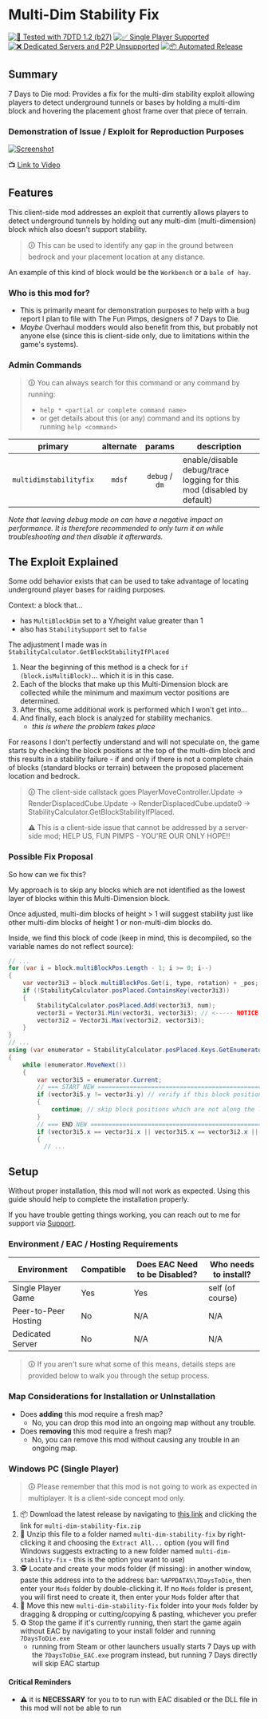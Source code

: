 # Multi-Dim Stability Fix

[![🧪 Tested with 7DTD 1.2 (b27)](https://img.shields.io/badge/🧪%20Tested%20with-7DTD%201.2%20(b27)-blue.svg)](https://7daystodie.com/)
[![✅ Single Player Supported](https://img.shields.io/badge/✅%20Single%20Player-Supported-blue.svg)](https://7daystodie.com/)
[![❌ Dedicated Servers and P2P Unsupported](https://img.shields.io/badge/❌%20Dedicated%20Servers%20and%20P2P-Unsupported-blue.svg)](https://7daystodie.com/)
[![📦 Automated Release](https://github.com/jonathan-robertson/multi-dim-stability-fix/actions/workflows/release.yml/badge.svg)](https://github.com/jonathan-robertson/multi-dim-stability-fix/actions/workflows/release.yml)

## Summary

7 Days to Die mod: Provides a fix for the multi-dim stability exploit allowing players to detect underground tunnels or bases by holding a multi-dim block and hovering the placement ghost frame over that piece of terrain.

### Demonstration of Issue / Exploit for Reproduction Purposes

[![Screenshot](media/sonar-cover.png)](https://youtu.be/EQpqDDOOJP4)

📺 [Link to Video](https://youtu.be/EQpqDDOOJP4)

## Features

This client-side mod addresses an exploit that currently allows players to detect underground tunnels by holding out any multi-dim (multi-dimension) block which also doesn't support stability.

> 🛈 This can be used to identify any gap in the ground between bedrock and your placement location at any distance.

An example of this kind of block would be the `Workbench` or a `bale of hay`.

### Who is this mod for?

- This is primarily meant for demonstration purposes to help with a bug report I plan to file with The Fun Pimps, designers of 7 Days to Die.
- *Maybe* Overhaul modders would also benefit from this, but probably not anyone else (since this is client-side only, due to limitations within the game's systems).

### Admin Commands

> 🛈 You can always search for this command or any command by running:
>
> - `help * <partial or complete command name>`
> - or get details about this (or any) command and its options by running `help <command>`

|        primary         | alternate |     params     | description                                                           |
| :--------------------: | :-------: | :------------: | --------------------------------------------------------------------- |
| `multidimstabilityfix` |  `mdsf`   | `debug` / `dm` | enable/disable debug/trace logging for this mod (disabled by default) |

*Note that leaving debug mode on can have a negative impact on performance. It is therefore recommended to only turn it on while troubleshooting and then disable it afterwards.*

## The Exploit Explained

Some odd behavior exists that can be used to take advantage of locating underground player bases for raiding purposes.

Context: a block that...

- has `MultiBlockDim` set to a Y/height value greater than 1
- also has `StabilitySupport` set to `false`

The adjustment I made was in `StabilityCalculator.GetBlockStabilityIfPlaced`

1. Near the beginning of this method is a check for `if (block.isMultiBlock)`... which it is in this case.
2. Each of the blocks that make up this Multi-Dimension block are collected while the minimum and maximum vector positions are determined.
3. After this, some additional work is performed which I won't get into...
4. And finally, each block is analyzed for stability mechanics.
   - *this is where the problem takes place*

For reasons I don't perfectly understand and will not speculate on, the game starts by checking the block positions at the top of the multi-dim block and this results in a stability failure - if and only if there is not a complete chain of blocks (standard blocks or terrain) between the proposed placement location and bedrock.

> 🛈 The client-side callstack goes PlayerMoveController.Update -> RenderDisplacedCube.Update -> RenderDisplacedCube.update0 -> StabilityCalculator.GetBlockStabilityIfPlaced.
>
> ⚠️ This is a client-side issue that cannot be addressed by a server-side mod; HELP US, FUN PIMPS - YOU'RE OUR ONLY HOPE!!

### Possible Fix Proposal

So how can we fix this?

My approach is to skip any blocks which are not identified as the lowest layer of blocks within this Multi-Dimension block.

Once adjusted, multi-dim blocks of height > 1 will suggest stability just like other multi-dim blocks of height 1 or non-multi-dim blocks do.

Inside, we find this block of code (keep in mind, this is decompiled, so the variable names do not reflect source):

```cs
// ...
for (var i = block.multiBlockPos.Length - 1; i >= 0; i--)
{
    var vector3i3 = block.multiBlockPos.Get(i, type, rotation) + _pos;
    if (!StabilityCalculator.posPlaced.ContainsKey(vector3i3))
    {
        StabilityCalculator.posPlaced.Add(vector3i3, num);
        vector3i = Vector3i.Min(vector3i, vector3i3); // <----- NOTICE THIS; WE REFER TO IT BELOW
        vector3i2 = Vector3i.Max(vector3i2, vector3i3);
    }
}
// ...
using (var enumerator = StabilityCalculator.posPlaced.Keys.GetEnumerator())
{
    while (enumerator.MoveNext())
    {
        var vector3i5 = enumerator.Current;
        // === START NEW =========================================================================
        if (vector3i5.y != vector3i.y) // verify if this block position is at base of multi-dim
        {
            continue; // skip block positions which are not along the lower edge of this multi-dim
        }
        // === END NEW ===========================================================================
        if (vector3i5.x == vector3i.x || vector3i5.x == vector3i2.x || vector3i5.y == vector3i.y || vector3i5.y == vector3i2.y || vector3i5.z == vector3i.z || vector3i5.z == vector3i2.z)
        {
          // ...
```

## Setup

Without proper installation, this mod will not work as expected. Using this guide should help to complete the installation properly.

If you have trouble getting things working, you can reach out to me for support via [Support](#support).

### Environment / EAC / Hosting Requirements

| Environment          | Compatible | Does EAC Need to be Disabled? | Who needs to install? |
| -------------------- | ---------- | ----------------------------- | --------------------- |
| Single Player Game   | Yes        | Yes                           | self (of course)      |
| Peer-to-Peer Hosting | No         | N/A                           | N/A                   |
| Dedicated Server     | No         | N/A                           | N/A                   |

> 🛈 If you aren't sure what some of this means, details steps are provided below to walk you through the setup process.

### Map Considerations for Installation or UnInstallation

- Does **adding** this mod require a fresh map?
  - No, you can drop this mod into an ongoing map without any trouble.
- Does **removing** this mod require a fresh map?
  - No, you can remove this mod without causing any trouble in an ongoing map.

### Windows PC (Single Player)

> 🛈 Please remember that this mod is not going to work as expected in multiplayer. It is a client-side concept mod only.

1. 📦 Download the latest release by navigating to [this link](https://github.com/jonathan-robertson/multi-dim-stability-fix/releases/latest/) and clicking the link for `multi-dim-stability-fix.zip`
2. 📂 Unzip this file to a folder named `multi-dim-stability-fix` by right-clicking it and choosing the `Extract All...` option (you will find Windows suggests extracting to a new folder named `multi-dim-stability-fix` - this is the option you want to use)
3. 🕵️ Locate and create your mods folder (if missing): in another window, paste this address into to the address bar: `%APPDATA%\7DaysToDie`, then enter your `Mods` folder by double-clicking it. If no `Mods` folder is present, you will first need to create it, then enter your `Mods` folder after that
4. 🚚 Move this new `multi-dim-stability-fix` folder into your `Mods` folder by dragging & dropping or cutting/copying & pasting, whichever you prefer
5. ♻️ Stop the game if it's currently running, then start the game again without EAC by navigating to your install folder and running `7DaysToDie.exe`
    - running from Steam or other launchers usually starts 7 Days up with the `7DaysToDie_EAC.exe` program instead, but running 7 Days directly will skip EAC startup

#### Critical Reminders

- ⚠️ it is **NECESSARY** for you to to run with EAC disabled or the DLL file in this mod will not be able to run
